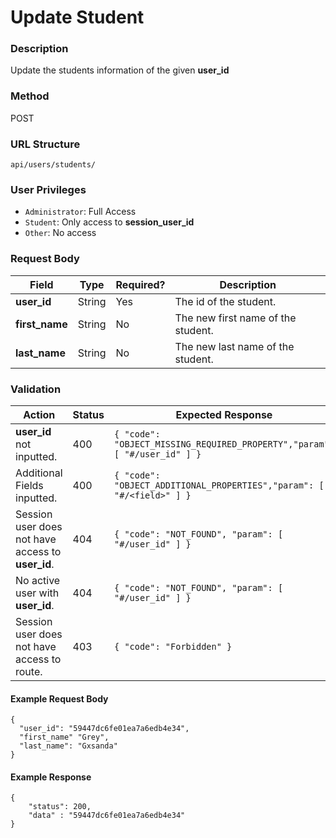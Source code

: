Update Student
===
### Description
Update the students information of the given **user_id**

### Method
POST

### URL Structure
`api/users/students/`

### User Privileges
* `Administrator`: Full Access
* `Student`: Only access to **session_user_id**
* `Other`: No access

### Request Body
| Field          | Type   | Required? | Description                        |
|----------------|--------|-----------|------------------------------------|
| **user_id**    | String | Yes       | The id of the student.             |
| **first_name** | String | No        | The new first name of the student. |
| **last_name**  | String | No        | The new last name of the student.  |

### Validation
| Action                                            | Status | Expected Response                                                         |
|---------------------------------------------------|--------|---------------------------------------------------------------------------|
| **user_id** not inputted.                         | 400    | `{ "code": "OBJECT_MISSING_REQUIRED_PROPERTY","param": [ "#/user_id" ] }` |
| Additional Fields inputted.                       | 400    | `{ "code": "OBJECT_ADDITIONAL_PROPERTIES","param": [ "#/<field>" ] }`     |
| Session user does not have access to **user_id**. | 404    | `{ "code": "NOT_FOUND", "param": [ "#/user_id" ] }`                       |
| No active user with **user_id**.                  | 404    | `{ "code": "NOT_FOUND", "param": [ "#/user_id" ] }`                       |
| Session user does not have access to route.       | 403    | `{ "code": "Forbidden" }`                                                 |


#### Example Request Body
```
{
  "user_id": "59447dc6fe01ea7a6edb4e34",
  "first_name" "Grey",
  "last_name": "Gxsanda"
}
```
#### Example Response
```
{
    "status": 200,
    "data" : "59447dc6fe01ea7a6edb4e34" 
}
```


